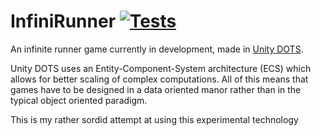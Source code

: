 # InfiniRunner [![Tests](https://github.com/patrickwhelan99/InfiniRunner/actions/workflows/main.yml/badge.svg)](https://github.com/patrickwhelan99/InfiniRunner/actions/workflows/main.yml)
An infinite runner game currently in development, made in [Unity DOTS](https://unity.com/dots).

Unity DOTS uses an Entity-Component-System architecture (ECS) which allows for better scaling of complex computations. All of this means that games have to be designed in a data oriented manor rather than in the typical object oriented paradigm.

This is my rather sordid attempt at using this experimental technology
